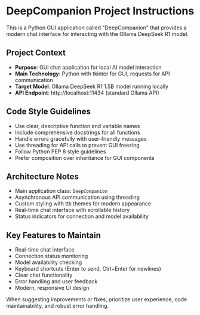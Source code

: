 <!-- Use this file to provide workspace-specific custom instructions to Copilot. For more details, visit https://code.visualstudio.com/docs/copilot/copilot-customization#_use-a-githubcopilotinstructionsmd-file -->

# DeepCompanion Project Instructions

This is a Python GUI application called "DeepCompanion" that provides a modern chat interface for interacting with the Ollama DeepSeek R1 model.

## Project Context

- **Purpose**: GUI chat application for local AI model interaction
- **Main Technology**: Python with tkinter for GUI, requests for API communication
- **Target Model**: Ollama DeepSeek R1 1.5B model running locally
- **API Endpoint**: http://localhost:11434 (standard Ollama API)

## Code Style Guidelines

- Use clear, descriptive function and variable names
- Include comprehensive docstrings for all functions
- Handle errors gracefully with user-friendly messages
- Use threading for API calls to prevent GUI freezing
- Follow Python PEP 8 style guidelines
- Prefer composition over inheritance for GUI components

## Architecture Notes

- Main application class: `DeepCompanion`
- Asynchronous API communication using threading
- Custom styling with ttk themes for modern appearance
- Real-time chat interface with scrollable history
- Status indicators for connection and model availability

## Key Features to Maintain

- Real-time chat interface
- Connection status monitoring
- Model availability checking
- Keyboard shortcuts (Enter to send, Ctrl+Enter for newlines)
- Clear chat functionality
- Error handling and user feedback
- Modern, responsive UI design

When suggesting improvements or fixes, prioritize user experience, code maintainability, and robust error handling.
